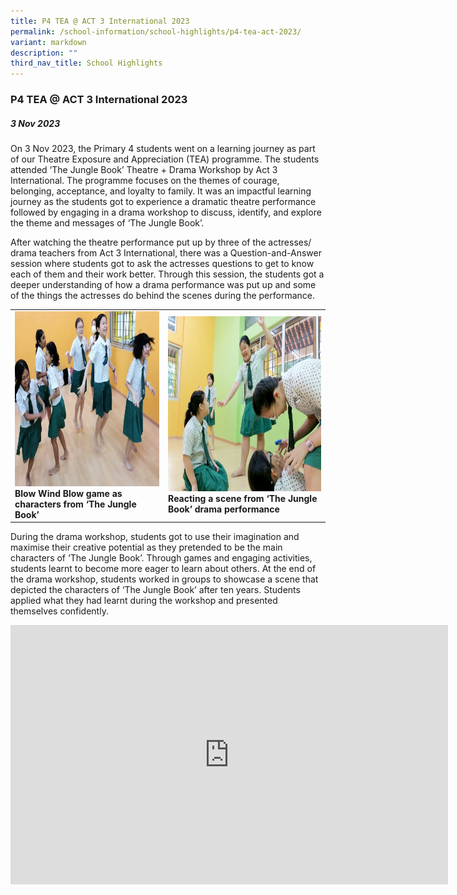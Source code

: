 ```yaml
---
title: P4 TEA @ ACT 3 International 2023
permalink: /school-information/school-highlights/p4-tea-act-2023/
variant: markdown
description: ""
third_nav_title: School Highlights
---
```

### P4 TEA @ ACT 3 International 2023

##### 3 Nov 2023

On 3 Nov 2023, the Primary 4 students went on a learning journey as part of our Theatre Exposure and Appreciation (TEA) programme. The students attended ‘The Jungle Book’ Theatre + Drama Workshop by Act 3 International. The programme focuses on the themes of courage, belonging, acceptance, and loyalty to family. It was an impactful learning journey as the students got to experience a dramatic theatre performance followed by engaging in a drama workshop to discuss, identify, and explore the theme and messages of ‘The Jungle Book’. 

After watching the theatre performance put up by three of the actresses/ drama teachers from Act 3 International, there was a Question-and-Answer session where students got to ask the actresses questions to get to know each of them and their work better. Through this session, the students got a deeper understanding of how a drama performance was put up and some of the things the actresses do behind the scenes during the performance. 

<table>
<tbody><tr>
		<td><img alt="p4teaact01" src="/images/P4 TEA ACT 3 2023/Blow_Wind_Blow_game.JPG" style="width:450px;height:280px;"><b>Blow Wind Blow game as characters from ‘The Jungle Book’</b></td>
		<td><img alt="p4teaact02" src="/images/P4 TEA ACT 3 2023/Jungle_Book_drama_performance.JPG" style="width:450px;height:280px;"><b>Reacting a scene from ‘The Jungle Book’ drama performance</b></td>
</tr></tbody></table>
 
During the drama workshop, students got to use their imagination and maximise their creative potential as they pretended to be the main characters of ‘The Jungle Book’. Through games and engaging activities, students learnt to become more eager to learn about others. At the end of the drama workshop, students worked in groups to showcase a scene that depicted the characters of ‘The Jungle Book’ after ten years. Students applied what they had learnt during the workshop and presented themselves confidently. 

<center><iframe allowfullscreen="" allow="accelerometer; autoplay; clipboard-write; encrypted-media; gyroscope; picture-in-picture; web-share" frameborder="0" title="YouTube video player" src="https://www.youtube.com/embed/W1DRMVHWYbI?si=nWiTnMDCuk9E7hpY" height="415" width="700"></iframe></center>